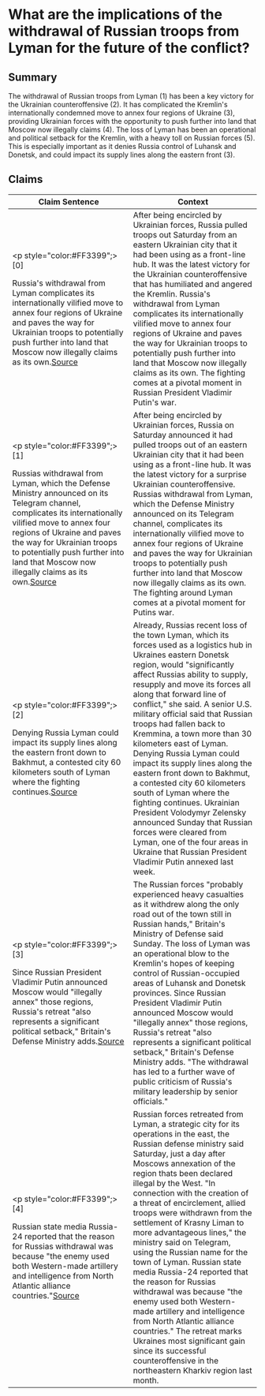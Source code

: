 # What are the implications of the withdrawal of Russian troops from Lyman for the future of the conflict?

## Summary
The withdrawal of Russian troops from Lyman (1) has been a key victory for the Ukrainian counteroffensive (2). It has complicated the Kremlin's internationally condemned move to annex four regions of Ukraine (3), providing Ukrainian forces with the opportunity to push further into land that Moscow now illegally claims (4). The loss of Lyman has been an operational and political setback for the Kremlin, with a heavy toll on Russian forces (5). This is especially important as it denies Russia control of Luhansk and Donetsk, and could impact its supply lines along the eastern front (3).

## Claims
| Claim Sentence | Context |
|---|---|
|<p style="color:#FF3399";>[0]</p>Russia's withdrawal from Lyman complicates its internationally vilified move to annex four regions of Ukraine and paves the way for Ukrainian troops to potentially push further into land that Moscow now illegally claims as its own.<a href="https://www.news9.com/story/6338a4d63a35db0725696fff/russia-withdraws-troops-from-lyman-after-ukraine-encircles-key-city" target="_blank">Source</a>| After being encircled by Ukrainian forces, Russia pulled troops out Saturday from an eastern Ukrainian city that it had been using as a front-line hub. It was the latest victory for the Ukrainian counteroffensive that has humiliated and angered the Kremlin. Russia's withdrawal from Lyman complicates its internationally vilified move to annex four regions of Ukraine and paves the way for Ukrainian troops to potentially push further into land that Moscow now illegally claims as its own. The fighting comes at a pivotal moment in Russian President Vladimir Putin's war.|
|<p style="color:#FF3399";>[1]</p>Russias withdrawal from Lyman, which the Defense Ministry announced on its Telegram channel, complicates its internationally vilified move to annex four regions of Ukraine and paves the way for Ukrainian troops to potentially push further into land that Moscow now illegally claims as its own.<a href="https://www.nbcnews.com/news/world/russia-zaporizhzhia-ukraine-nuclear-power-plant-kidnapping-head-rcna50301" target="_blank">Source</a>| After being encircled by Ukrainian forces, Russia on Saturday announced it had pulled troops out of an eastern Ukrainian city that it had been using as a front-line hub. It was the latest victory for a surprise Ukrainian counteroffensive. Russias withdrawal from Lyman, which the Defense Ministry announced on its Telegram channel, complicates its internationally vilified move to annex four regions of Ukraine and paves the way for Ukrainian troops to potentially push further into land that Moscow now illegally claims as its own. The fighting around Lyman comes at a pivotal moment for Putins war.|
|<p style="color:#FF3399";>[2]</p>Denying Russia Lyman could impact its supply lines along the eastern front down to Bakhmut, a contested city 60 kilometers south of Lyman where the fighting continues.<a href="https://www.defensenews.com/pentagon/2022/10/03/russian-forces-poised-for-major-defeat-in-kherson-says-dod-official/" target="_blank">Source</a>| Already, Russias recent loss of the town Lyman, which its forces used as a logistics hub in Ukraines eastern Donetsk region, would "significantly affect Russias ability to supply, resupply and move its forces all along that forward line of conflict," she said. A senior U.S. military official said that Russian troops had fallen back to Kremmina, a town more than 30 kilometers east of Lyman. Denying Russia Lyman could impact its supply lines along the eastern front down to Bakhmut, a contested city 60 kilometers south of Lyman where the fighting continues. Ukrainian President Volodymyr Zelensky announced Sunday that Russian forces were cleared from Lyman, one of the four areas in Ukraine that Russian President Vladimir Putin annexed last week.|
|<p style="color:#FF3399";>[3]</p>Since Russian President Vladimir Putin announced Moscow would "illegally annex" those regions, Russia's retreat "also represents a significant political setback," Britain's Defense Ministry adds.<a href="https://theweek.com/russo-ukrainian-war/1017152/ukrainian-troops-take-full-control-of-lyman-while-russian-media-ramps" target="_blank">Source</a>| The Russian forces "probably experienced heavy casualties as it withdrew along the only road out of the town still in Russian hands," Britain's Ministry of Defense said Sunday. The loss of Lyman was an operational blow to the Kremlin's hopes of keeping control of Russian-occupied areas of Luhansk and Donetsk provinces. Since Russian President Vladimir Putin announced Moscow would "illegally annex" those regions, Russia's retreat "also represents a significant political setback," Britain's Defense Ministry adds. "The withdrawal has led to a further wave of public criticism of Russia's military leadership by senior officials."|
|<p style="color:#FF3399";>[4]</p>Russian state media Russia-24 reported that the reason for Russias withdrawal was because "the enemy used both Western-made artillery and intelligence from North Atlantic alliance countries."<a href="https://www.cnn.com/2022/10/01/europe/ukraine-russia-lyman-donetsk-intl/index.html" target="_blank">Source</a>| Russian forces retreated from Lyman, a strategic city for its operations in the east, the Russian defense ministry said Saturday, just a day after Moscows annexation of the region thats been declared illegal by the West. "In connection with the creation of a threat of encirclement, allied troops were withdrawn from the settlement of Krasny Liman to more advantageous lines," the ministry said on Telegram, using the Russian name for the town of Lyman. Russian state media Russia-24 reported that the reason for Russias withdrawal was because "the enemy used both Western-made artillery and intelligence from North Atlantic alliance countries." The retreat marks Ukraines most significant gain since its successful counteroffensive in the northeastern Kharkiv region last month.|
